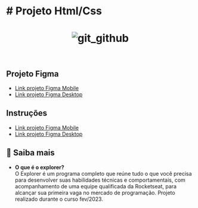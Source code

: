 # # Projeto Html/Css

<h1 align="center">
  <img alt="git_github" title="[blob:https://imgur.com/3761bc54-8153-432c-afa8-59dedd7df8d7](https://i.imgur.com/3MupNZc.png)" />
</h1>

<br>

## Projeto Figma

* [Link projeto Figma Mobile](https://www.figma.com/file/jt1HFl3kru0NHIZTaCqTm5/Stage-03---Mobile-First-(Copy)?node-id=0%3A1&t=2MZJiY05Ldcgbv01-0) <br>
* [Link projeto Figma Desktop](https://www.figma.com/file/6zzsZDYZC3XXdk0Zcyoy3a/Stage-03---Grid-com-anima%C3%A7%C3%B5es-(Copy)?node-id=0%3A1&t=hXr0XdINlxFnjOjB-0) <br>

## Instruções

* [Link projeto Figma Mobile](https://efficient-sloth-d85.notion.site/Mobile-first-3355d7df0aa24efcb4287f69b3859928) <br>
* [Link projeto Figma Desktop](https://efficient-sloth-d85.notion.site/Grid-com-anima-es-5ea8b6051189446ebcda9914f7ac4dc9) <br>

## 🚀 Saiba mais

- <strong>O que é o explorer?</strong> <br>
O Explorer é um programa completo que reúne tudo o que você precisa para desenvolver suas habilidades técnicas e comportamentais, com acompanhamento de uma equipe qualificada da Rocketseat, para alcançar sua primeira vaga no mercado de programação.
Projeto realizado durante o curso fev/2023.
